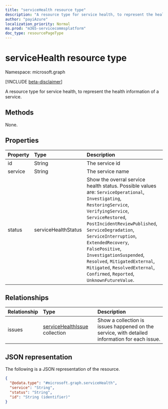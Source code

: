 ```yaml
---
title: "serviceHealth resource type"
description: "A resource type for service health, to represent the health information of a service."
author: "payiAzure"
localization_priority: Normal
ms.prod: "m365-servicecommsplatform"
doc_type: resourcePageType
---
```


# serviceHealth resource type

Namespace: microsoft.graph

[!INCLUDE [beta-disclaimer](../../includes/beta-disclaimer.md)]

A resource type for service health, to represent the health information of a service.

## Methods
None.

## Properties
|Property|Type|Description|
|:---|:---|:---|
|id|String|The service id|
|service|String|The service name|
|status|serviceHealthStatus|Show the overral service health status. Possible values are: `ServiceOperational`, `Investigating`, `RestoringService`, `VerifyingService`, `ServiceRestored`, `PostIncidentReviewPublished`, `ServiceDegradation`, `ServiceInterruption`, `ExtendedRecovery`, `FalsePositive`, `InvestigationSuspended`, `Resolved`, `MitigatedExternal`, `Mitigated`, `ResolvedExternal`, `Confirmed`, `Reported`, `UnknownFutureValue`.|

## Relationships
|Relationship|Type|Description|
|:---|:---|:---|
|issues|[serviceHealthIssue](../resources/servicehealthissue.md) collection|Show a collection is issues happened on the service, with detailed information for each issue.|

## JSON representation
The following is a JSON representation of the resource.
<!-- {
  "blockType": "resource",
  "keyProperty": "id",
  "@odata.type": "microsoft.graph.serviceHealth",
  "openType": false
}
-->
``` json
{
  "@odata.type": "#microsoft.graph.serviceHealth",
  "service": "String",
  "status": "String",
  "id": "String (identifier)"
}
```

